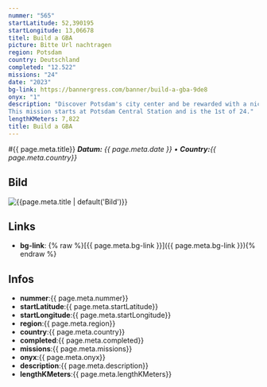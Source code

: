 ```yaml
---
nummer: "565"
startLatitude: 52,390195
startLongitude: 13,06678
titel: Build a GBA
picture: Bitte Url nachtragen
region: Potsdam
country: Deutschland
completed: "12.522"
missions: "24"
date: "2023"
bg-link: https://bannergress.com/banner/build-a-gba-9de8
onyx: "1"
description: "Discover Potsdam's city center and be rewarded with a nice banner in your Scanner. 
This mission starts at Potsdam Central Station and is the 1st of 24."
lengthKMeters: 7,822
title: Build a GBA
---
```


#{{ page.meta.title}}
_**Datum:** {{ page.meta.date }} • **Country:**{{ page.meta.country}}_

## Bild
![{{page.meta.title | default('Bild')}}]({{page.meta.picture}})

## Links
- **bg-link**: {% raw %}[{{ page.meta.bg-link }}]({{ page.meta.bg-link }}){% endraw %}

## Infos
- **nummer**:{{ page.meta.nummer}}
- **startLatitude**:{{ page.meta.startLatitude}}
- **startLongitude**:{{ page.meta.startLongitude}}
- **region**:{{ page.meta.region}}
- **country**:{{ page.meta.country}}
- **completed**:{{ page.meta.completed}}
- **missions**:{{ page.meta.missions}}
- **onyx**:{{ page.meta.onyx}}
- **description**:{{ page.meta.description}}
- **lengthKMeters**:{{ page.meta.lengthKMeters}}


